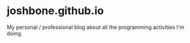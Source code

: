 # joshbone.github.io
My personal / professional blog about all the programming activities I'm doing. 
